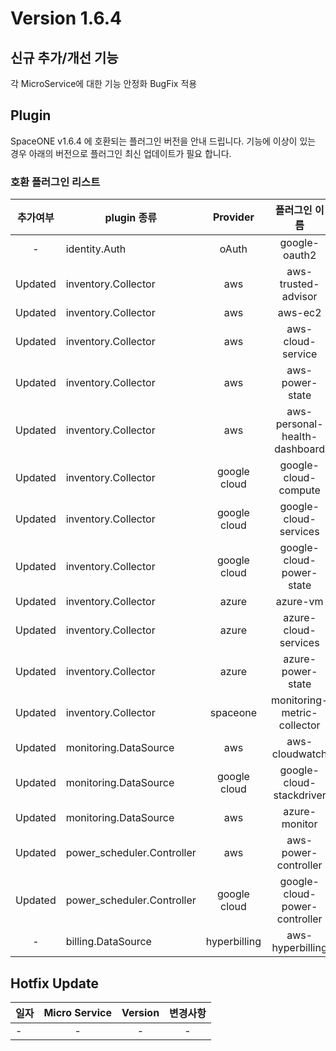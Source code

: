 # Version 1.6.4


## 신규 추가/개선 기능

각 MicroService에 대한 기능 안정화 BugFix 적용

## Plugin 
SpaceONE v1.6.4 에 호환되는 플러그인 버전을 안내 드립니다. 
기능에 이상이 있는 경우 아래의 버전으로 플러그인 최신 업데이트가 필요 합니다.

### 호환 플러그인 리스트

|추가여부|plugin 종류|Provider|플러그인 이름|버전|
|:---:|---|:---:|:---:|:---:|
|-|identity.Auth|oAuth|google-oauth2|v1.1|
|Updated|inventory.Collector|aws|aws-trusted-advisor|v1.2|
|Updated|inventory.Collector|aws|aws-ec2|v1.10|
|Updated|inventory.Collector|aws|aws-cloud-service|v1.8.2|
|Updated|inventory.Collector|aws|aws-power-state|v1.5.1|
|Updated|inventory.Collector|aws|aws-personal-health-dashboard|v1.1|
|Updated|inventory.Collector|google cloud|google-cloud-compute|v1.2.5|
|Updated|inventory.Collector|google cloud|google-cloud-services|v1.1.9|
|Updated|inventory.Collector|google cloud|google-cloud-power-state|v1.1.2|
|Updated|inventory.Collector|azure|azure-vm|v1.2.1|
|Updated|inventory.Collector|azure|azure-cloud-services|v1.1.1|
|Updated|inventory.Collector|azure|azure-power-state|v1.0|
|Updated|inventory.Collector|spaceone|monitoring-metric-collector|v1.1|
|Updated|monitoring.DataSource|aws|aws-cloudwatch|v1.1|
|Updated|monitoring.DataSource|google cloud|google-cloud-stackdriver|v1.0.3|
|Updated|monitoring.DataSource|aws|azure-monitor|v1.0|
|Updated|power_scheduler.Controller|aws|aws-power-controller|v1.3.1|
|Updated|power_scheduler.Controller|google cloud|google-cloud-power-controller|v1.1.2|
|-|billing.DataSource|hyperbilling|aws-hyperbilling|v1.0.2|


## Hotfix Update
|일자|Micro Service|Version|변경사항|
|---|:---:|:---:|:---:|
|-|-|-|-|
